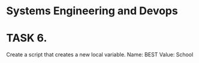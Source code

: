 # Systems Engineering and Devops
# TASK 6.
Create a script that creates a new local variable.
Name: BEST
Value: School
